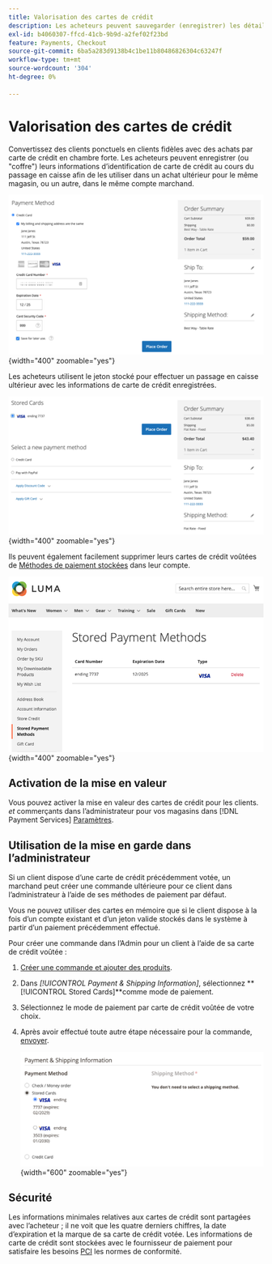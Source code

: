 ```yaml
---
title: Valorisation des cartes de crédit
description: Les acheteurs peuvent sauvegarder (enregistrer) les détails de leur carte de crédit pour les achats futurs.
exl-id: b4060307-ffcd-41cb-9b9d-a2fef02f23bd
feature: Payments, Checkout
source-git-commit: 6ba5a283d9138b4c1be11b80486826304c63247f
workflow-type: tm+mt
source-wordcount: '304'
ht-degree: 0%

---
```


# Valorisation des cartes de crédit

Convertissez des clients ponctuels en clients fidèles avec des achats par carte de crédit en chambre forte. Les acheteurs peuvent enregistrer (ou &quot;coffre&quot;) leurs informations d’identification de carte de crédit au cours du passage en caisse afin de les utiliser dans un achat ultérieur pour le même magasin, ou un autre, dans le même compte marchand.

![Mettre leur carte de crédit en banque pour une utilisation ultérieure](assets/save-card-for-later.png){width="400" zoomable="yes"}

Les acheteurs utilisent le jeton stocké pour effectuer un passage en caisse ultérieur avec les informations de carte de crédit enregistrées.

![Utiliser les informations d’identification stockées pour un achat ultérieur](assets/use-stored-card.png){width="400" zoomable="yes"}

Ils peuvent également facilement supprimer leurs cartes de crédit voûtées de [Méthodes de paiement stockées](https://docs.magento.com/user-guide/customers/account-dashboard-stored-payment-methods.html) dans leur compte.

![Méthodes de paiement stockées dans mon compte](assets/stored-payment-methods.png){width="400" zoomable="yes"}

## Activation de la mise en valeur

Vous pouvez activer la mise en valeur des cartes de crédit pour les clients. _et_ commerçants dans l’administrateur pour vos magasins dans [!DNL Payment Services] [Paramètres](settings.md#card-vaulting).

## Utilisation de la mise en garde dans l’administrateur

Si un client dispose d’une carte de crédit précédemment votée, un marchand peut créer une commande ultérieure pour ce client dans l’administrateur à l’aide de ses méthodes de paiement par défaut.

Vous ne pouvez utiliser des cartes en mémoire que si le client dispose à la fois d’un compte existant et d’un jeton valide stockés dans le système à partir d’un paiement précédemment effectué.

Pour créer une commande dans l’Admin pour un client à l’aide de sa carte de crédit voûtée :

1. [Créer une commande et ajouter des produits](https://experienceleague.adobe.com/docs/commerce-admin/stores-sales/point-of-purchase/assist/customer-account-create-order.html).
1. Dans _[!UICONTROL Payment & Shipping Information]_, sélectionnez **[!UICONTROL Stored Cards]**comme mode de paiement.
1. Sélectionnez le mode de paiement par carte de crédit voûtée de votre choix.
1. Après avoir effectué toute autre étape nécessaire pour la commande, [envoyer](https://experienceleague.adobe.com/docs/commerce-admin/stores-sales/point-of-purchase/assist/customer-account-create-order.html?lang=en#step-3%3A-submit-the-order).

   ![Utilisation de la carte de crédit votée dans Admin pour le client](assets/admin-vaultedcard.png){width="600" zoomable="yes"}

## Sécurité

Les informations minimales relatives aux cartes de crédit sont partagées avec l’acheteur ; il ne voit que les quatre derniers chiffres, la date d’expiration et la marque de sa carte de crédit votée. Les informations de carte de crédit sont stockées avec le fournisseur de paiement pour satisfaire les besoins [PCI](security.md#PCI-compliance) les normes de conformité.
